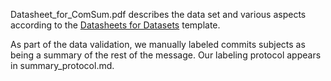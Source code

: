 Datasheet_for_ComSum.pdf describes the data set and various aspects according to the [Datasheets for Datasets]( https://arxiv.org/abs/1803.09010) template.

As part of the data validation, we manually labeled commits subjects as being a summary of the rest of the message.
Our labeling protocol appears in summary_protocol.md.
